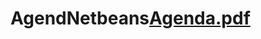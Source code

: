 # AgendNetbeans[Agenda.pdf](https://github.com/Drakhen9321/AgendNetbeans/files/10834260/Agenda.pdf)
